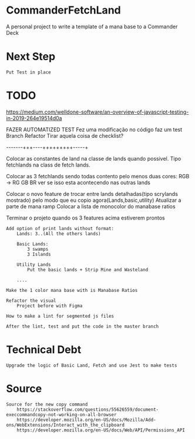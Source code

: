 # CommanderFetchLand
A personal project to write a template of a mana base to a Commander Deck
# Next Step
	Put Test in place

# TODO

https://medium.com/welldone-software/an-overview-of-javascript-testing-in-2019-264e19514d0a

FAZER AUTOMATIZED TEST
       Fez uma modificação no código faz um test
       Branch Refactor
       Tirar aquela coisa de checklist?

-------+++----+++++++++-----+

Colocar as constantes de land na classe de lands quando possivel. Tipo fetchlands na class de fetch lands.

Colocar as 3 fetchlands sendo todas contento pelo menos duas cores: RGB -> RG GB BR ver se isso esta acontecendo nas outras lands

Colocar o novo feature de trocar entre lands detalhadas(tipo scrylands mostrado) pelo modo que eu copio agora(Lands,basic,utility)
Atualizar a parte de mana ramp
Colocar a lista de monocolor do manabase ratios

Terminar o projeto quando os 3 features acima estiverem prontos

	Add option of print lands without format:
		Lands: 3..(All the others lands)

		Basic Lands:
			3 swamps
			3 Islands

		Utility Lands
		 	Put the basic lands + Strip Mine and Wasteland

		....

	Make the 1 color mana base with is Manabase Ratios

	Refactor the visual
		Project before with Figma

	How to make a lint for segmented js files

	After the lint, test and put the code in the master branch

# Technical Debt
	Upgrade the logic of Basic Land, Fetch and use Jest to make tests

# Source
	Source for the new copy command
		https://stackoverflow.com/questions/55626559/document-execcommandcopy-not-working-on-all-browser
		https://developer.mozilla.org/en-US/docs/Mozilla/Add-ons/WebExtensions/Interact_with_the_clipboard
		https://developer.mozilla.org/en-US/docs/Web/API/Permissions_API

